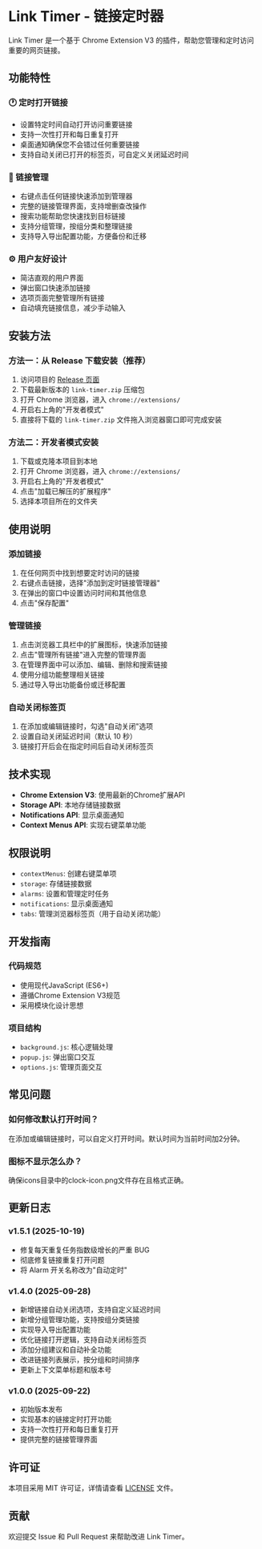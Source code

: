 # Link Timer - 链接定时器

Link Timer 是一个基于 Chrome Extension V3 的插件，帮助您管理和定时访问重要的网页链接。

## 功能特性

### 🕐 定时打开链接
- 设置特定时间自动打开访问重要链接
- 支持一次性打开和每日重复打开
- 桌面通知确保您不会错过任何重要链接
- 支持自动关闭已打开的标签页，可自定义关闭延迟时间

### 🔗 链接管理
- 右键点击任何链接快速添加到管理器
- 完整的链接管理界面，支持增删查改操作
- 搜索功能帮助您快速找到目标链接
- 支持分组管理，按组分类和整理链接
- 支持导入导出配置功能，方便备份和迁移

### ⚙️ 用户友好设计
- 简洁直观的用户界面
- 弹出窗口快速添加链接
- 选项页面完整管理所有链接
- 自动填充链接信息，减少手动输入

## 安装方法

### 方法一：从 Release 下载安装（推荐）
1. 访问项目的 [Release 页面](https://github.com/yourusername/link-timer-chrome-extensions/releases)
2. 下载最新版本的 `link-timer.zip` 压缩包
3. 打开 Chrome 浏览器，进入 `chrome://extensions/`
4. 开启右上角的"开发者模式"
5. 直接将下载的 `link-timer.zip` 文件拖入浏览器窗口即可完成安装

### 方法二：开发者模式安装
1. 下载或克隆本项目到本地
2. 打开 Chrome 浏览器，进入 `chrome://extensions/`
3. 开启右上角的"开发者模式"
4. 点击"加载已解压的扩展程序"
5. 选择本项目所在的文件夹

## 使用说明

### 添加链接
1. 在任何网页中找到想要定时访问的链接
2. 右键点击链接，选择"添加到定时链接管理器"
3. 在弹出的窗口中设置访问时间和其他信息
4. 点击"保存配置"

### 管理链接
1. 点击浏览器工具栏中的扩展图标，快速添加链接
2. 点击"管理所有链接"进入完整的管理界面
3. 在管理界面中可以添加、编辑、删除和搜索链接
4. 使用分组功能整理相关链接
5. 通过导入导出功能备份或迁移配置

### 自动关闭标签页
1. 在添加或编辑链接时，勾选"自动关闭"选项
2. 设置自动关闭延迟时间（默认 10 秒）
3. 链接打开后会在指定时间后自动关闭标签页


## 技术实现

- **Chrome Extension V3**: 使用最新的Chrome扩展API
- **Storage API**: 本地存储链接数据
- **Notifications API**: 显示桌面通知
- **Context Menus API**: 实现右键菜单功能

## 权限说明

- `contextMenus`: 创建右键菜单项
- `storage`: 存储链接数据
- `alarms`: 设置和管理定时任务
- `notifications`: 显示桌面通知
- `tabs`: 管理浏览器标签页（用于自动关闭功能）

## 开发指南

### 代码规范
- 使用现代JavaScript (ES6+)
- 遵循Chrome Extension V3规范
- 采用模块化设计思想

### 项目结构
- `background.js`: 核心逻辑处理
- `popup.js`: 弹出窗口交互
- `options.js`: 管理页面交互

## 常见问题


### 如何修改默认打开时间？
在添加或编辑链接时，可以自定义打开时间。默认时间为当前时间加2分钟。

### 图标不显示怎么办？
确保icons目录中的clock-icon.png文件存在且格式正确。

## 更新日志

### v1.5.1 (2025-10-19)
- 修复每天重复任务指数级增长的严重 BUG
- 彻底修复链接重复打开问题
- 将 Alarm 开关名称改为"自动定时"

### v1.4.0 (2025-09-28)
- 新增链接自动关闭选项，支持自定义延迟时间
- 新增分组管理功能，支持按组分类链接
- 实现导入导出配置功能
- 优化链接打开逻辑，支持自动关闭标签页
- 添加分组建议和自动补全功能
- 改进链接列表展示，按分组和时间排序
- 更新上下文菜单标题和版本号

### v1.0.0 (2025-09-22)
- 初始版本发布
- 实现基本的链接定时打开功能
- 支持一次性打开和每日重复打开
- 提供完整的链接管理界面

## 许可证

本项目采用 MIT 许可证，详情请查看 [LICENSE](LICENSE) 文件。

## 贡献

欢迎提交 Issue 和 Pull Request 来帮助改进 Link Timer。
